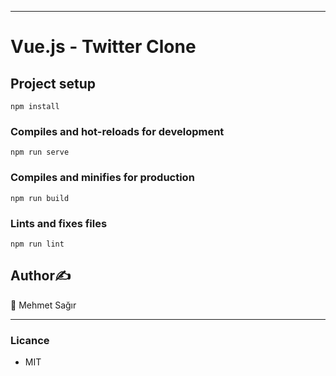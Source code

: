 ----------------
# Vue.js - Twitter Clone
## Project setup
```
npm install
```

### Compiles and hot-reloads for development
```
npm run serve
```

### Compiles and minifies for production
```
npm run build
```

### Lints and fixes files
```
npm run lint
```

## Author✍️
👤 Mehmet Sağır

___

### Licance
* MIT
